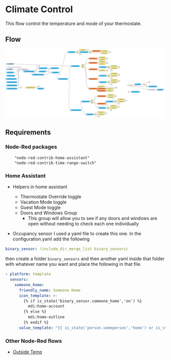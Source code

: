 # Climate Control

This flow control the temperature and mode of your thermostate. 

## Flow

![Example image](./climateControl.png)


## Requirements

### Node-Red packages

        "node-red-contrib-home-assistant"
        "node-red-contrib-time-range-switch"

### Home Assistant

- Helpers in home assistant
  - Thermostate Override toggle
  - Vacation Mode toggle
  - Guest Mode toggle
  - Doors and Windows Group
    - This group will allow you to see if any doors and windows are open without needing to check each one individually

- Occupancy sensor
I used a yaml file to create this one. In the configuration.yaml add the following
````yaml
binary_sensor: !include_dir_merge_list binary_sensors/
````

then create a folder `binary_sensors` and then another yaml inside that folder with whatever name you want and place the following in that file.

````yaml
- platform: template
  sensors:
    someone_home:
      friendly_name: Someone Home
      icon_template: >-
        {% if is_state('binary_sensor.someone_home','on') %}
          mdi:home-account
        {% else %}
          mdi:home-outline
        {% endif %}
      value_template: "{{ is_state('person.someperson','home') or is_state('person.anotherperson','home') }}"

````

### Other Node-Red flows

- [Outside Temp](./../../Core/Outside%20Temp/)
